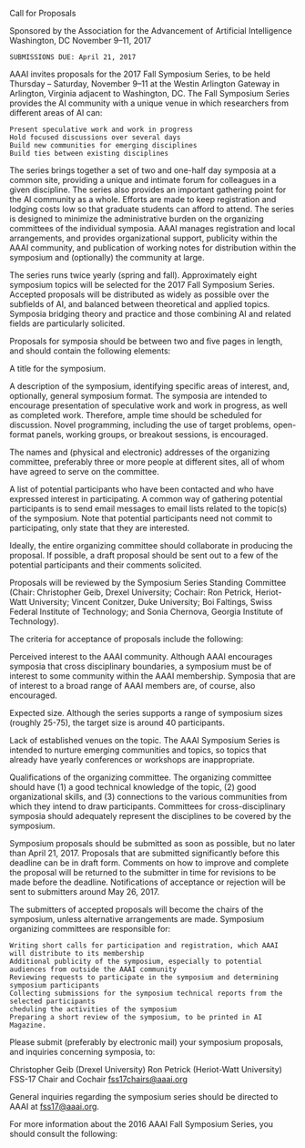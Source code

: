 Call for Proposals

Sponsored by the Association for the Advancement of Artificial Intelligence
Washington, DC     November 9–11, 2017

    SUBMISSIONS DUE: April 21, 2017

AAAI invites proposals for the 2017 Fall Symposium Series, to be held Thursday – Saturday, November 9–11 at the Westin Arlington Gateway in Arlington, Virginia adjacent to Washington, DC. The Fall Symposium Series provides the AI community with a unique venue in which researchers from different areas of AI can:

    Present speculative work and work in progress
    Hold focused discussions over several days
    Build new communities for emerging disciplines
    Build ties between existing disciplines

The series brings together a set of two and one-half day symposia at a common site, providing a unique and intimate forum for colleagues in a given discipline. The series also provides an important gathering point for the AI community as a whole. Efforts are made to keep registration and lodging costs low so that graduate students can afford to attend. The series is designed to minimize the administrative burden on the organizing committees of the individual symposia. AAAI manages registration and local arrangements, and provides organizational support, publicity within the AAAI community, and publication of working notes for distribution within the symposium and (optionally) the community at large.

The series runs twice yearly (spring and fall). Approximately eight symposium topics will be selected for the 2017 Fall Symposium Series. Accepted proposals will be distributed as widely as possible over the subfields of AI, and balanced between theoretical and applied topics. Symposia bridging theory and practice and those combining AI and related fields are particularly solicited.

Proposals for symposia should be between two and five pages in length, and should contain the following elements:

A title for the symposium.

A description of the symposium, identifying specific areas of interest, and, optionally, general symposium format. The symposia are intended to encourage presentation of speculative work and work in progress, as well as completed work. Therefore, ample time should be scheduled for discussion. Novel programming, including the use of target problems, open-format panels, working groups, or breakout sessions, is encouraged.

The names and (physical and electronic) addresses of the organizing committee, preferably three or more people at different sites, all of whom have agreed to serve on the committee.

A list of potential participants who have been contacted and who have expressed interest in participating. A common way of gathering potential participants is to send email messages to email lists related to the topic(s) of the symposium. Note that potential participants need not commit to participating, only state that they are interested.

Ideally, the entire organizing committee should collaborate in producing the proposal. If possible, a draft proposal should be sent out to a few of the potential participants and their comments solicited.

Proposals will be reviewed by the Symposium Series Standing Committee (Chair: Christopher Geib, Drexel University; Cochair: Ron Petrick, Heriot-Watt University; Vincent Conitzer, Duke University; Boi Faltings, Swiss Federal Institute of Technology; and Sonia Chernova, Georgia Institute of Technology).

The criteria for acceptance of proposals include the following:

Perceived interest to the AAAI community. Although AAAI encourages symposia that cross disciplinary boundaries, a symposium must be of interest to some community within the AAAI membership. Symposia that are of interest to a broad range of AAAI members are, of course, also encouraged.

Expected size. Although the series supports a range of symposium sizes (roughly 25-75), the target size is around 40 participants.

Lack of established venues on the topic. The AAAI Symposium Series is intended to nurture emerging communities and topics, so topics that already have yearly conferences or workshops are inappropriate.

Qualifications of the organizing committee. The organizing committee should have (1) a good technical knowledge of the topic, (2) good organizational skills, and (3) connections to the various communities from which they intend to draw participants. Committees for cross-disciplinary symposia should adequately represent the disciplines to be covered by the symposium.

Symposium proposals should be submitted as soon as possible, but no later than April 21, 2017. Proposals that are submitted significantly before this deadline can be in draft form. Comments on how to improve and complete the proposal will be returned to the submitter in time for revisions to be made before the deadline. Notifications of acceptance or rejection will be sent to submitters around May 26, 2017.

The submitters of accepted proposals will become the chairs of the symposium, unless alternative arrangements are made. Symposium organizing committees are responsible for:

    Writing short calls for participation and registration, which AAAI will distribute to its membership
    Additional publicity of the symposium, especially to potential audiences from outside the AAAI community
    Reviewing requests to participate in the symposium and determining symposium participants
    Collecting submissions for the symposium technical reports from the selected participants
    cheduling the activities of the symposium
    Preparing a short review of the symposium, to be printed in AI Magazine.

Please submit (preferably by electronic mail) your symposium proposals, and inquiries concerning symposia, to:

Christopher Geib (Drexel University)
Ron Petrick (Heriot-Watt University)
FSS-17 Chair and Cochair fss17chairs@aaai.org

General inquiries regarding the symposium series should be directed to AAAI at fss17@aaai.org.

For more information about the 2016 AAAI Fall Symposium Series, you should consult the following:
